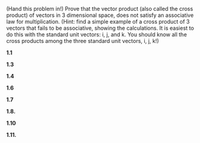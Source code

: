 
(Hand this problem in!) Prove that the vector product (also called the cross product) of vectors in 3 dimensional space, does not satisfy an associative law for multiplication. (Hint: find a simple example of a cross product of 3 vectors that fails to be associative, showing the calculations. It is easiest to do this with the standard unit vectors: i, j, and k. You should know all the cross products among the three standard unit vectors, i, j, k!)



**1.1**



**1.3**



**1.4**



**1.6**



**1.7**



**1.8.**



**1.10**



**1.11.**
